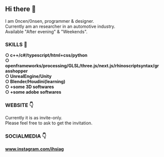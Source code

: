 ## Hi there 👋  

I am 0ncen/0nsen, programmer & designer.    
Currently am an researcher in an automotive industry.  
Available "After evening" & "Weekends".

### SKILLS 🧭  
  
**○ c++/c#/typescript/html+css/python**  
**○ openframeworks/processing/GLSL/three.js/next.js/rhinoscriptsyntax/grasshopper**  
**○ UnrealEngine/Unity**  
**○ Blender/Houdini(learning)**  
**○ +some 3D softwares**  
**○ +some adobe softwares**  
  
### WEBSITE 👇  
<!-- **https://gaishikudo.com** (currently I have another... Please let me know if you need) -->
Currently it is as invite-only.  
Please feel free to ask to get the invitation.

### SOCIALMEDIA 👇  
**www.instagram.com/ihsiag**

<!-- **ihsiag/ihsiag** is a ✨ _special_ ✨ repository because its `README.md` (this file) appears on your GitHub profile.

Here are some ideas to get you started:

- 🔭 I’m currently working on ...
- 🌱 I’m currently learning ...
- 👯 I’m looking to collaborate on ...
- 🤔 I’m looking for help with ...
- 💬 Ask me about ...
- 📫 How to reach me: ...
- 😄 Pronouns: ...
- ⚡ Fun fact: ...
 -->
